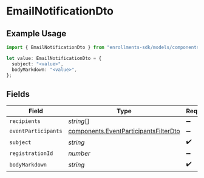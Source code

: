 # EmailNotificationDto

## Example Usage

```typescript
import { EmailNotificationDto } from "enrollments-sdk/models/components";

let value: EmailNotificationDto = {
  subject: "<value>",
  bodyMarkdown: "<value>",
};
```

## Fields

| Field                                                                                          | Type                                                                                           | Required                                                                                       | Description                                                                                    |
| ---------------------------------------------------------------------------------------------- | ---------------------------------------------------------------------------------------------- | ---------------------------------------------------------------------------------------------- | ---------------------------------------------------------------------------------------------- |
| `recipients`                                                                                   | *string*[]                                                                                     | :heavy_minus_sign:                                                                             | N/A                                                                                            |
| `eventParticipants`                                                                            | [components.EventParticipantsFilterDto](../../models/components/eventparticipantsfilterdto.md) | :heavy_minus_sign:                                                                             | N/A                                                                                            |
| `subject`                                                                                      | *string*                                                                                       | :heavy_check_mark:                                                                             | N/A                                                                                            |
| `registrationId`                                                                               | *number*                                                                                       | :heavy_minus_sign:                                                                             | N/A                                                                                            |
| `bodyMarkdown`                                                                                 | *string*                                                                                       | :heavy_check_mark:                                                                             | N/A                                                                                            |